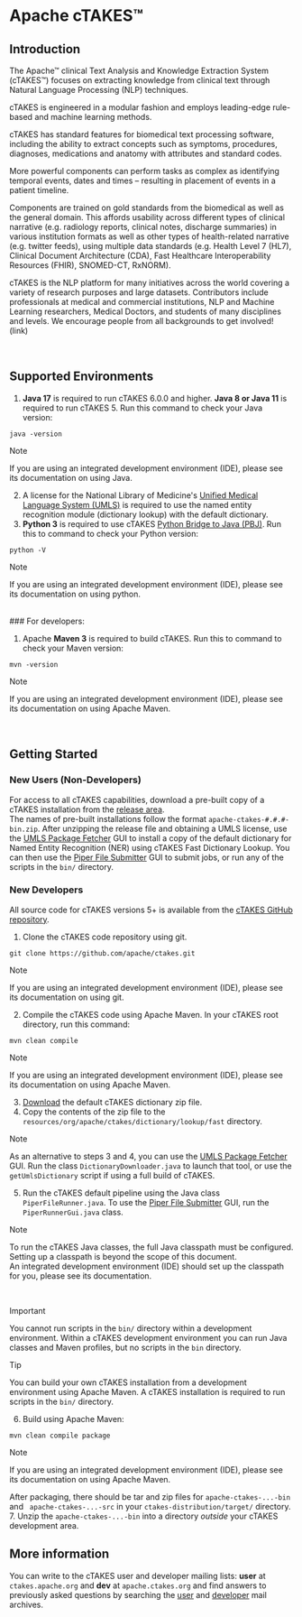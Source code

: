 # Apache cTAKES™

## Introduction

The Apache™ clinical Text Analysis and Knowledge Extraction System (cTAKES™) focuses on extracting knowledge
from clinical text through Natural Language Processing (NLP) techniques.

cTAKES is engineered in a modular fashion and employs leading-edge rule-based and machine learning methods.

cTAKES has standard features for biomedical text processing software,
including the ability to extract concepts such as symptoms, procedures, diagnoses, medications and anatomy
with attributes and standard codes.

More powerful components can perform tasks as complex as identifying temporal events,
dates and times – resulting in placement of events in a patient timeline.

Components are trained on gold standards from the biomedical as well as the general domain.
This affords usability across different types of clinical narrative (e.g. radiology reports,
clinical notes, discharge summaries) in various institution formats as well as other types of
health-related narrative (e.g. twitter feeds), using multiple data standards (e.g. Health Level 7 (HL7),
Clinical Document Architecture (CDA), Fast Healthcare Interoperability Resources (FHIR), SNOMED-CT, RxNORM).

cTAKES is the NLP platform for many initiatives across the world covering a variety of research purposes
and large datasets.
Contributors include professionals at medical and commercial institutions, NLP and Machine Learning researchers,
Medical Doctors, and students of many disciplines and levels.
We encourage people from all backgrounds to get involved! (link)


<br>

## Supported Environments
1. **Java 17** is required to run cTAKES 6.0.0 and higher.  **Java 8 or Java 11** is required to run cTAKES 5.  Run this command to check your Java version:
```
java -version
```
> [!NOTE]
> If you are using an integrated development environment (IDE), please see its documentation on using Java.
2. A license for the National Library of Medicine's [Unified Medical Language System (UMLS)](https://www.nlm.nih.gov/research/umls/index.html)
   is required to use the named entity recognition module (dictionary lookup) with the default dictionary.
3. **Python 3** is required to use cTAKES [Python Bridge to Java (PBJ)](https://github.com/apache/ctakes/wiki/pbj_intro).
   Run this to command to check your Python version:
```
python -V
```
> [!NOTE]
> If you are using an integrated development environment (IDE), please see its documentation on using python.
<br/>
### For developers:

1. Apache **Maven 3** is required to build cTAKES. Run this to command to check your Maven version:
```
mvn -version
```
> [!NOTE]
> If you are using an integrated development environment (IDE), please see its documentation on using Apache Maven.

<br/>


## Getting Started

### New Users (Non-Developers)

For access to all cTAKES capabilities, download a pre-built copy of a cTAKES installation from the [release area](https://github.com/apache/ctakes/releases).  
The names of pre-built installations follow the format `apache-ctakes-#.#.#-bin.zip`.
After unzipping the release file and obtaining a UMLS license, use the [UMLS Package Fetcher](https://github.com/apache/ctakes/wiki/cTAKES+UMLS+Package+Fetcher) GUI to install a copy of the
default dictionary for Named Entity Recognition (NER) using cTAKES Fast Dictionary Lookup.
You can then use the [Piper File Submitter](https://github.com/apache/ctakes/wiki/Piper+File+Submitter) GUI to submit jobs, 
or run any of the scripts in the `bin/` directory.


### New Developers

All source code for cTAKES versions 5+ is available from the [cTAKES GitHub repository](https://github.com/apache/ctakes).
1. Clone the cTAKES code repository using git.
```
git clone https://github.com/apache/ctakes.git
```
> [!NOTE]
> If you are using an integrated development environment (IDE), please see its documentation on using git.
2. Compile the cTAKES code using Apache Maven.  In your cTAKES root directory, run this command:
```
mvn clean compile
```
> [!NOTE]
> If you are using an integrated development environment (IDE), please see its documentation on using Apache Maven.
3. [Download](https://sourceforge.net/projects/ctakesresources/files/sno_rx_16ab.zip) the default cTAKES dictionary zip file.
4. Copy the contents of the zip file to the `resources/org/apache/ctakes/dictionary/lookup/fast` directory.
> [!NOTE]
> As an alternative to steps 3 and 4, you can use the [UMLS Package Fetcher](https://github.com/apache/ctakes/wiki/cTAKES+UMLS+Package+Fetcher) GUI.
> Run the class `DictionaryDownloader.java` to launch that tool, or use the `getUmlsDictionary` script if using a full build of cTAKES.
5. Run the cTAKES default pipeline using the Java class `PiperFileRunner.java`. To use the [Piper File Submitter](https://github.com/apache/ctakes/wiki/Piper+File+Submitter) GUI, run the `PiperRunnerGui.java` class.
> [!NOTE]
> To run the cTAKES Java classes, the full Java classpath must be configured. Setting up a classpath is beyond the scope of this document.  
> An integrated development environment (IDE) should set up the classpath for you, please see its documentation.

<br>

> [!IMPORTANT]
> You cannot run scripts in the `bin/` directory within a development environment.
> Within a cTAKES development environment you can run Java classes and Maven profiles, but no scripts in the `bin` directory.

> [!TIP]
> You can build your own cTAKES installation from a development environment using Apache Maven. 
> A cTAKES installation is required to run scripts in the `bin/` directory.
6. Build using Apache Maven:
```
mvn clean compile package
```
> [!NOTE]
> If you are using an integrated development environment (IDE), please see its documentation on using Apache Maven.

After packaging, there should be tar and zip files for `apache-ctakes-...-bin` and ` apache-ctakes-...-src` in your `ctakes-distribution/target/` directory.
7. Unzip the `apache-ctakes-...-bin` into a directory *outside* your cTAKES development area.


## More information

You can write to the cTAKES user and developer mailing lists: **user** at `ctakes.apache.org` and **dev** at `apache.ctakes.org`
and find answers to previously asked questions by searching the [user](https://lists.apache.org/list.html?user@ctakes.apache.org)
and [developer](https://lists.apache.org/list.html?dev@ctakes.apache.org) mail archives.